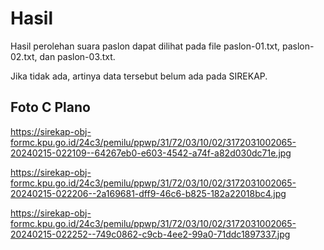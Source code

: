 # Hasil

Hasil perolehan suara paslon dapat dilihat pada file paslon-01.txt, paslon-02.txt, dan paslon-03.txt.

Jika tidak ada, artinya data tersebut belum ada pada SIREKAP.

## Foto C Plano

https://sirekap-obj-formc.kpu.go.id/24c3/pemilu/ppwp/31/72/03/10/02/3172031002065-20240215-022109--64267eb0-e603-4542-a74f-a82d030dc71e.jpg

https://sirekap-obj-formc.kpu.go.id/24c3/pemilu/ppwp/31/72/03/10/02/3172031002065-20240215-022206--2a169681-dff9-46c6-b825-182a22018bc4.jpg

https://sirekap-obj-formc.kpu.go.id/24c3/pemilu/ppwp/31/72/03/10/02/3172031002065-20240215-022252--749c0862-c9cb-4ee2-99a0-71ddc1897337.jpg
